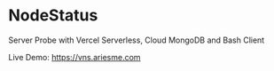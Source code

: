 # NodeStatus

Server Probe with Vercel Serverless, Cloud MongoDB and Bash Client

Live Demo: https://vns.ariesme.com